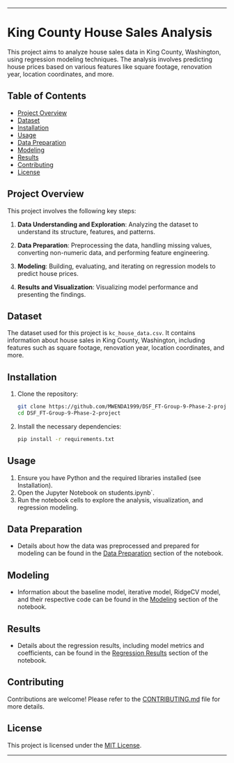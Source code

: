 ---

# King County House Sales Analysis

This project aims to analyze house sales data in King County, Washington, using regression modeling techniques. The analysis involves predicting house prices based on various features like square footage, renovation year, location coordinates, and more.

## Table of Contents

- [Project Overview](#project-overview)
- [Dataset](#dataset)
- [Installation](#installation)
- [Usage](#usage)
- [Data Preparation](#data-preparation)
- [Modeling](#modeling)
- [Results](#results)
- [Contributing](#contributing)
- [License](#license)

## Project Overview

This project involves the following key steps:

1. **Data Understanding and Exploration**: Analyzing the dataset to understand its structure, features, and patterns.

2. **Data Preparation**: Preprocessing the data, handling missing values, converting non-numeric data, and performing feature engineering.

3. **Modeling**: Building, evaluating, and iterating on regression models to predict house prices.

4. **Results and Visualization**: Visualizing model performance and presenting the findings.

## Dataset

The dataset used for this project is `kc_house_data.csv`. It contains information about house sales in King County, Washington, including features such as square footage, renovation year, location coordinates, and more.

## Installation

1. Clone the repository:
   ```bash
   git clone https://github.com/MWENDA1999/DSF_FT-Group-9-Phase-2-project.git
   cd DSF_FT-Group-9-Phase-2-project
   ```

2. Install the necessary dependencies:
   ```bash
   pip install -r requirements.txt
   ```

## Usage

1. Ensure you have Python and the required libraries installed (see Installation).
2. Open the Jupyter Notebook on students.ipynb`.
3. Run the notebook cells to explore the analysis, visualization, and regression modeling.

## Data Preparation

- Details about how the data was preprocessed and prepared for modeling can be found in the [Data Preparation](#data-preparation) section of the notebook.

## Modeling

- Information about the baseline model, iterative model, RidgeCV model, and their respective code can be found in the [Modeling](#modeling) section of the notebook.

## Results

- Details about the regression results, including model metrics and coefficients, can be found in the [Regression Results](#regression-results) section of the notebook.

## Contributing

Contributions are welcome! Please refer to the [CONTRIBUTING.md](CONTRIBUTING.md) file for more details.

## License

This project is licensed under the [MIT License](LICENSE).

---